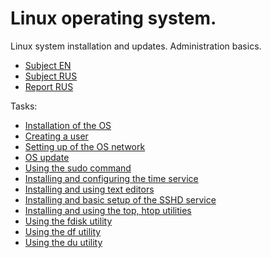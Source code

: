 # Linux operating system.

Linux system installation and updates. Administration basics.

- [Subject EN](./subject_en.md)
- [Subject RUS](./subject_rus.md)
- [Report RUS](./report.md)

Tasks:
- [Installation of the OS](./report.md#part-1-installation-of-the-os)
- [Creating a user](./report.md#part-2-creating-a-user)
- [Setting up of the OS network](./report.md#part-3-setting-up-of-the-os-network)
- [OS update](./report.md#part-4-os-update)
- [Using the sudo command](./report.md#part-5-using-the-sudo-command)
- [Installing and configuring the time service](./report.md#part-6-installing-and-configuring-the-time-service)
- [Installing and using text editors](./report.md#part-7-installing-and-using-text-editors)
- [Installing and basic setup of the SSHD service](./report.md#part-8-installing-and-basic-setup-of-the-sshd-service)
- [Installing and using the top, htop utilities](./report.md#part-9-installing-and-using-the-top-htop-utilities)
- [Using the fdisk utility](./report.md#part-10-using-the-fdisk-utility)
- [Using the df utility](./report.md#part-11-using-the-df-utility)
- [Using the du utility](./report.md#part-12-using-the-du-utility)
